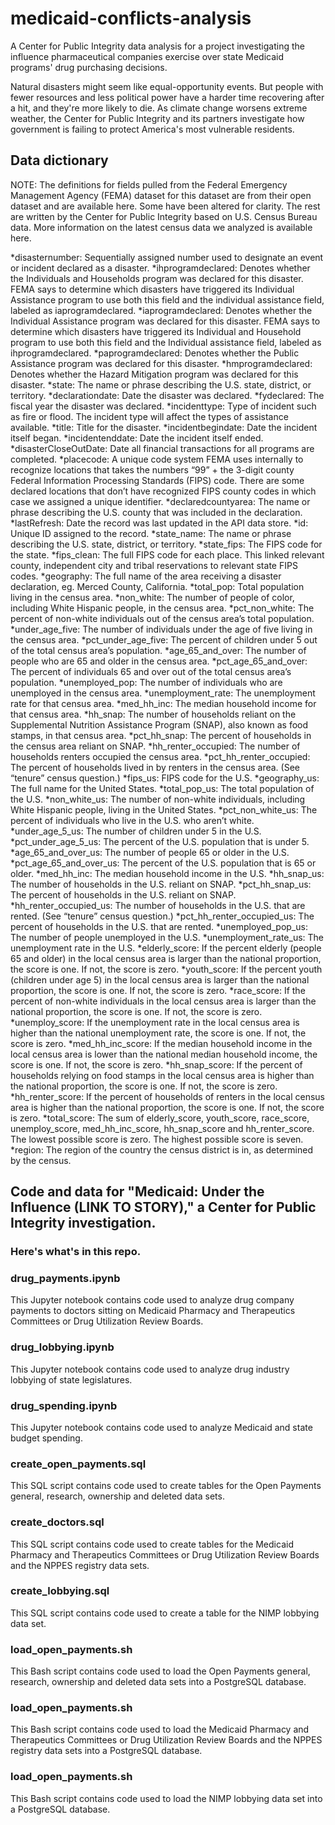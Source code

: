 # medicaid-conflicts-analysis
A Center for Public Integrity data analysis for a project investigating the influence pharmaceutical companies exercise over state Medicaid programs' drug purchasing decisions.

Natural disasters might seem like equal-opportunity events. But people with fewer resources and less political power have a harder time recovering after a hit, and they're more likely to die. As climate change worsens extreme weather, the Center for Public Integrity and its partners investigate how government is failing to protect America's most vulnerable residents.



## Data dictionary

NOTE: The definitions for fields pulled from the Federal Emergency Management Agency (FEMA) dataset for this dataset are from their open dataset and are available here. Some have been altered for clarity. The rest are written by the Center for Public Integrity based on U.S. Census Bureau data. More information on the latest census data we analyzed is available here.

*disasternumber: Sequentially assigned number used to designate an event or incident declared as a disaster. 
*ihprogramdeclared: Denotes whether the Individuals and Households program was declared for this disaster. FEMA says to determine which disasters have triggered its Individual Assistance program to use both this field and the individual assistance field, labeled as iaprogramdeclared.
*iaprogramdeclared: Denotes whether the Individual Assistance program was declared for this disaster. FEMA says to determine which disasters have triggered its Individual and Household program to use both this field and the Individual assistance field, labeled as ihprogramdeclared.
*paprogramdeclared: Denotes whether the Public Assistance program was declared for this disaster.
*hmprogramdeclared: Denotes whether the Hazard Mitigation program was declared for this disaster. 
*state: The name or phrase describing the U.S. state, district, or territory.
*declarationdate: Date the disaster was declared.
*fydeclared: The fiscal year the disaster was declared.
*incidenttype: Type of incident such as fire or flood. The incident type will affect the types of assistance available. 
*title: Title for the disaster.
*incidentbegindate: Date the incident itself began.
*incidentenddate: Date the incident itself ended.
*disasterCloseOutDate: Date all financial transactions for all programs are completed.
*placecode: A unique code system FEMA uses internally to recognize locations that takes the numbers “99” + the 3-digit county Federal Information Processing Standards (FIPS) code. There are some declared locations that don’t have recognized FIPS county codes in which case we assigned a unique identifier.
*declaredcountyarea: The name or phrase describing the U.S. county that was included in the declaration.
*lastRefresh: Date the record was last updated in the API data store.
*id: Unique ID assigned to the record.
*state_name: The name or phrase describing the U.S. state, district, or territory.
*state_fips: The FIPS code for the state.
*fips_clean: The full FIPS code for each place. This linked relevant county, independent city and tribal reservations to relevant state FIPS codes. 
*geography: The full name of the area receiving a disaster declaration, eg. Merced County, California.
*total_pop: Total population living in the census area.
*non_white: The number of people of color, including White Hispanic people, in the census area.
*pct_non_white: The percent of non-white individuals out of the census area’s total population.
*under_age_five: The number of individuals under the age of five living in the census area.
*pct_under_age_five: The percent of children under 5 out of the total census area’s population.
*age_65_and_over: The number of people who are 65 and older in the census area.
*pct_age_65_and_over: The percent of individuals 65 and over out of the total census area’s population.
*unemployed_pop: The number of individuals who are unemployed in the census area.
*unemployment_rate: The unemployment rate for that census area.
*med_hh_inc: The median household income for that census area.
*hh_snap: The number of households reliant on the Supplemental Nutrition Assistance Program (SNAP), also known as food stamps, in  that census area.
*pct_hh_snap: The percent of households in the census area reliant on SNAP.
*hh_renter_occupied: The number of households renters occupied the census area.
*pct_hh_renter_occupied: The percent of households lived in by renters in the census area. (See “tenure” census question.)
*fips_us: FIPS code for the U.S. 
*geography_us: The full name for the United States. 
*total_pop_us: The total population of the U.S.
*non_white_us: The number of non-white individuals, including White Hispanic people, living in the United States.
*pct_non_white_us: The percent of individuals who live in the U.S. who aren’t white.
*under_age_5_us: The number of children under 5 in the U.S.
*pct_under_age_5_us: The percent of the U.S. population that is under 5.
*age_65_and_over_us: The number of people 65 or older in the U.S.
*pct_age_65_and_over_us: The percent of the U.S. population that is 65 or older.
*med_hh_inc: The median household income in the U.S.
*hh_snap_us: The number of households in the U.S. reliant on SNAP.
*pct_hh_snap_us: The percent of households in the U.S. reliant on SNAP.
*hh_renter_occupied_us: The number of households in the U.S. that are rented. (See “tenure” census question.)
*pct_hh_renter_occupied_us: The percent of households in the U.S. that are rented.
*unemployed_pop_us: The number of people unemployed in the U.S.
*unemployment_rate_us: The unemployment rate in the U.S.
*elderly_score: If the percent elderly (people 65 and older) in the local census area is larger than the national proportion, the score is one. If not, the score is zero.
*youth_score: If the percent youth (children under age 5) in the local census area is larger than the national proportion, the score is one. If not, the score is zero.
*race_score: If the percent of non-white individuals in the local census area is larger than the national proportion, the score is one. If not, the score is zero.
*unemploy_score: If the unemployment rate in the local census area is higher than the national unemployment rate, the score is one. If not, the score is zero.
*med_hh_inc_score: If the median household income in the local census area is lower than the national median household income, the score is one. If not, the score is zero.
*hh_snap_score: If the percent of households relying on food stamps in the local census area is higher than the national proportion, the score is one. If not, the score is zero.
*hh_renter_score: If the percent of households of renters in the local census area is higher than the national proportion, the score is one. If not, the score is zero.
*total_score: The sum of elderly_score, youth_score, race_score, unemploy_score, med_hh_inc_score, hh_snap_score and hh_renter_score. The lowest possible score is zero. The highest possible score is seven.
*region: The region of the country the census district is in, as determined by the census.



## Code and data for "Medicaid: Under the Influence (LINK TO STORY)," a Center for Public Integrity investigation.

### Here's what's in this repo.
### drug_payments.ipynb
This Jupyter notebook contains code used to analyze drug company payments to doctors sitting on Medicaid Pharmacy and Therapeutics Committees or Drug Utilization Review Boards.

### drug_lobbying.ipynb
This Jupyter notebook contains code used to analyze drug industry lobbying of state legislatures.

### drug_spending.ipynb
This Jupyter notebook contains code used to analyze Medicaid and state budget spending.

### create_open_payments.sql
This SQL script contains code used to create tables for the Open Payments general, research, ownership and deleted data sets.

### create_doctors.sql
This SQL script contains code used to create tables for the Medicaid Pharmacy and Therapeutics Committees or Drug Utilization Review Boards and the NPPES registry data sets.

### create_lobbying.sql
This SQL script contains code used to create a table for the NIMP lobbying data set.

### load_open_payments.sh
This Bash script contains code used to load the Open Payments general, research, ownership and deleted data sets into a PostgreSQL database.

### load_open_payments.sh
This Bash script contains code used to load the Medicaid Pharmacy and Therapeutics Committees or Drug Utilization Review Boards and the NPPES registry data sets into a PostgreSQL database.

### load_open_payments.sh
This Bash script contains code used to load the NIMP lobbying data set into a PostgreSQL database.
